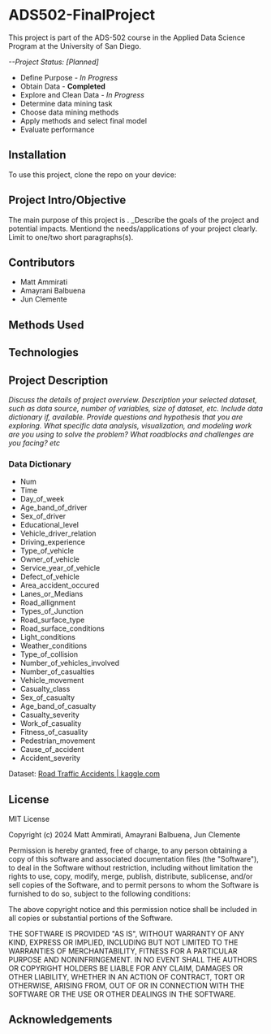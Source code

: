 # ADS502-FinalProject

This project is part of the ADS-502 course in the Applied Data Science Program at the University of San Diego.

_--Project Status: [Planned]_

- Define Purpose - _In Progress_
- Obtain Data - **Completed**
- Explore and Clean Data - _In Progress_
- Determine data mining task
- Choose data mining methods
- Apply methods and select final model
- Evaluate performance

## Installation

To use this project, clone the repo on your device:
<steps to clone repo>

## Project Intro/Objective

The main purpose of this project is _<enter reason>_. \_Describe the goals of the project
and potential impacts. Mentiond the needs/applications of your project clearly.
Limit to one/two short paragraphs(s).

## Contributors

- Matt Ammirati
- Amayrani Balbuena
- Jun Clemente

## Methods Used

## Technologies

## Project Description

_Discuss the details of project overview. Description your selected dataset, such as data source, number of variables, size of dataset, etc. Include data dictionary if, available. Provide questions and hypothesis that you are exploring. What specific data analysis, visualization, and modeling work are you using to solve the problem? What roadblocks and challenges are you facing? etc_

### Data Dictionary

- Num
- Time
- Day_of_week
- Age_band_of_driver
- Sex_of_driver
- Educational_level
- Vehicle_driver_relation
- Driving_experience
- Type_of_vehicle
- Owner_of_vehicle
- Service_year_of_vehicle
- Defect_of_vehicle
- Area_accident_occured
- Lanes_or_Medians
- Road_allignment
- Types_of_Junction
- Road_surface_type
- Road_surface_conditions
- Light_conditions
- Weather_conditions
- Type_of_collision
- Number_of_vehicles_involved
- Number_of_casualties
- Vehicle_movement
- Casualty_class
- Sex_of_casualty
- Age_band_of_casualty
- Casualty_severity
- Work_of_casuality
- Fitness_of_casuality
- Pedestrian_movement
- Cause_of_accident
- Accident_severity

Dataset: [Road Traffic Accidents | kaggle.com](https://www.kaggle.com/competitions/road-traffic-accidents)

## License

MIT License

Copyright (c) 2024 Matt Ammirati, Amayrani Balbuena, Jun Clemente

Permission is hereby granted, free of charge, to any person obtaining a copy
of this software and associated documentation files (the "Software"), to deal
in the Software without restriction, including without limitation the rights
to use, copy, modify, merge, publish, distribute, sublicense, and/or sell
copies of the Software, and to permit persons to whom the Software is
furnished to do so, subject to the following conditions:

The above copyright notice and this permission notice shall be included in all
copies or substantial portions of the Software.

THE SOFTWARE IS PROVIDED "AS IS", WITHOUT WARRANTY OF ANY KIND, EXPRESS OR
IMPLIED, INCLUDING BUT NOT LIMITED TO THE WARRANTIES OF MERCHANTABILITY,
FITNESS FOR A PARTICULAR PURPOSE AND NONINFRINGEMENT. IN NO EVENT SHALL THE
AUTHORS OR COPYRIGHT HOLDERS BE LIABLE FOR ANY CLAIM, DAMAGES OR OTHER
LIABILITY, WHETHER IN AN ACTION OF CONTRACT, TORT OR OTHERWISE, ARISING FROM,
OUT OF OR IN CONNECTION WITH THE SOFTWARE OR THE USE OR OTHER DEALINGS IN THE
SOFTWARE.

## Acknowledgements
